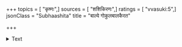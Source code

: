 +++
topics = [ "कृष्णः",]
sources = [ "शशिकिरणः",]
ratings = [ "vvasuki:5",]
jsonClass = "Subhaashita"
title = "बाल्ये गोकुलबालकैरत"

+++

<details><summary>Text</summary>

बाल्ये गोकुलबालकैरत इतः पिस्पर्धिषोर्धावने  
कौमारे नवनीतनीतमनसो गोपीकुलोत्सर्पणे।  
पौगण्डे दनुजव्रजप्रमथने लीलावलत्तेजसो  
याहंपूर्विकया प्रवृत्तिरुदभूत्सा मन्निवृत्तिं दिशेत्॥
</details>
